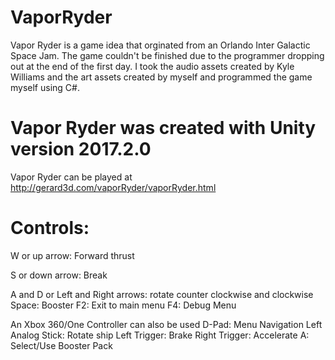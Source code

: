 # VaporRyder

Vapor Ryder is a game idea that orginated from an Orlando Inter Galactic Space Jam. The game couldn't be finished due to the programmer dropping out at the end of the first day. I took the audio assets created by Kyle Williams and the art assets created by myself and programmed the game myself using C#.

# Vapor Ryder was created with Unity version 2017.2.0
Vapor Ryder can be played at http://gerard3d.com/vaporRyder/vaporRyder.html
 
# Controls:
W or up arrow: Forward thrust

S or down arrow: Break

A and D or Left and Right arrows: rotate counter clockwise and clockwise
Space: Booster
F2: Exit to main menu
F4: Debug Menu
 
An Xbox 360/One Controller can also be used
D-Pad: Menu Navigation
Left Analog Stick: Rotate ship
Left Trigger: Brake
Right Trigger: Accelerate
A: Select/Use Booster Pack
